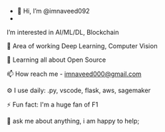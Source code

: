 - 👋 Hi, I’m @imnaveed092
- 
I’m interested in AI/ML/DL, Blockchain

🌱 Area of working Deep Learning, Computer Vision

💞️ Learning all about Open Source

📫 How reach me - imnaveed000@gmail.com

⚙️ I use daily: .py, vscode, flask, aws, sagemaker

⚡️ Fun fact: I'm a huge fan of F1

💬 ask me about anything, i am happy to help;

<!---
A passionate self-taught Data Scientist from india. my passion for AI/ML lies with dreaming up ideas and making them come true with elegant interfaces.
 I take great care in the experience, architecture, and code quality of the things I build.
--->
